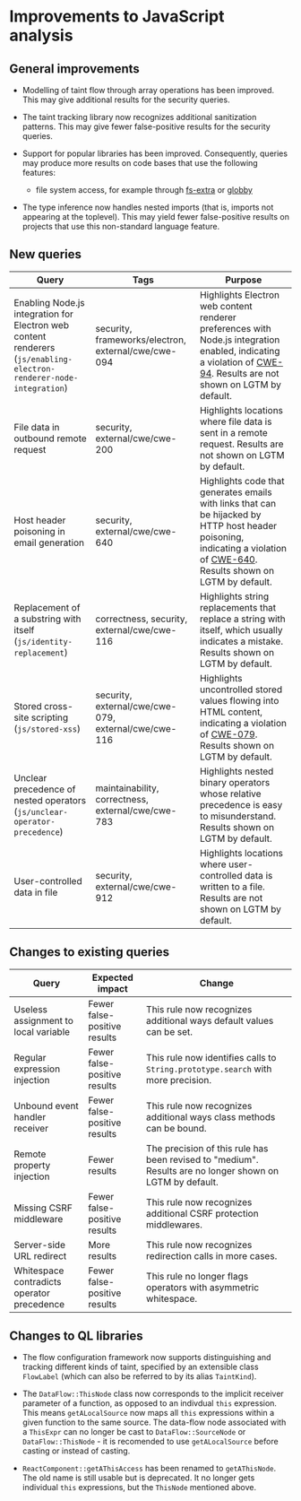 # Improvements to JavaScript analysis

## General improvements

* Modelling of taint flow through array operations has been improved. This may give additional results for the security queries.

* The taint tracking library now recognizes additional sanitization patterns. This may give fewer false-positive results for the security queries.

* Support for popular libraries has been improved. Consequently, queries may produce more results on code bases that use the following features:
  - file system access, for example through [fs-extra](https://github.com/jprichardson/node-fs-extra) or [globby](https://www.npmjs.com/package/globby)

* The type inference now handles nested imports (that is, imports not appearing at the toplevel). This may yield fewer false-positive results on projects that use this non-standard language feature.

## New queries

| **Query**                                     | **Tags**                                             | **Purpose**                                                                                                                                                                 |
|-----------------------------------------------|------------------------------------------------------|-----------------------------------------------------------------------------------------------------------------------------------------------------------------------------|
| Enabling Node.js integration for Electron web content renderers (`js/enabling-electron-renderer-node-integration`) | security, frameworks/electron, external/cwe/cwe-094  | Highlights Electron web content renderer preferences with Node.js integration enabled, indicating a violation of [CWE-94](https://cwe.mitre.org/data/definitions/94.html). Results are not shown on LGTM by default. |
| File data in outbound remote request | security, external/cwe/cwe-200 | Highlights locations where file data is sent in a remote request. Results are not shown on LGTM by default. |
| Host header poisoning in email generation |  security, external/cwe/cwe-640 | Highlights code that generates emails with links that can be hijacked by HTTP host header poisoning, indicating a violation of [CWE-640](https://cwe.mitre.org/data/definitions/640.html). Results shown on LGTM by default.  |
| Replacement of a substring with itself (`js/identity-replacement`) | correctness, security, external/cwe/cwe-116 | Highlights string replacements that replace a string with itself, which usually indicates a mistake. Results shown on LGTM by default. |
| Stored cross-site scripting (`js/stored-xss`) | security, external/cwe/cwe-079, external/cwe/cwe-116 | Highlights uncontrolled stored values flowing into HTML content, indicating a violation of [CWE-079](https://cwe.mitre.org/data/definitions/79.html). Results shown on LGTM by default. |
| Unclear precedence of nested operators (`js/unclear-operator-precedence`) | maintainability, correctness, external/cwe/cwe-783 | Highlights nested binary operators whose relative precedence is easy to misunderstand. Results shown on LGTM by default. |
| User-controlled data in file | security, external/cwe/cwe-912 | Highlights locations where user-controlled data is written to a file. Results are not shown on LGTM by default. |

## Changes to existing queries

| **Query**                      | **Expected impact**        | **Change**                                   |
|--------------------------------|----------------------------|----------------------------------------------|
| Useless assignment to local variable | Fewer false-positive results | This rule now recognizes additional ways default values can be set. |
| Regular expression injection | Fewer false-positive results | This rule now identifies calls to `String.prototype.search` with more precision. |
| Unbound event handler receiver | Fewer false-positive results | This rule now recognizes additional ways class methods can be bound. |
| Remote property injection | Fewer results | The precision of this rule has been revised to "medium". Results are no longer shown on LGTM by default. |
| Missing CSRF middleware | Fewer false-positive results | This rule now recognizes additional CSRF protection middlewares. |
| Server-side URL redirect | More results | This rule now recognizes redirection calls in more cases. |
| Whitespace contradicts operator precedence | Fewer false-positive results | This rule no longer flags operators with asymmetric whitespace. |

## Changes to QL libraries

* The flow configuration framework now supports distinguishing and tracking different kinds of taint, specified by an extensible class `FlowLabel` (which can also be referred to by its alias `TaintKind`).

* The `DataFlow::ThisNode` class now corresponds to the implicit receiver parameter of a function, as opposed to an indivdual `this` expression. This means `getALocalSource` now maps all `this` expressions within a given function to the same source. The data-flow node associated with a `ThisExpr` can no longer be cast to `DataFlow::SourceNode` or `DataFlow::ThisNode` - it is recomended to use `getALocalSource` before casting or instead of casting.

* `ReactComponent::getAThisAccess` has been renamed to `getAThisNode`. The old name is still usable but is deprecated. It no longer gets individual `this` expressions, but the `ThisNode` mentioned above.
